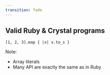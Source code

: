 ```yaml
---
transition: fade
---
```

## Valid Ruby & Crystal programs

```playground
[1, 2, 3].map { |x| x.to_s }
```

Note:

* Array literals
* Many API are exactly the same as in Ruby
